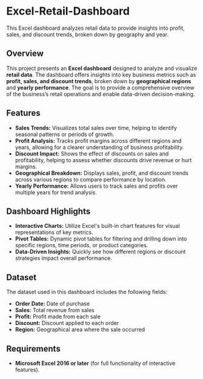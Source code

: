 # Excel-Retail-Dashboard
This Excel dashboard analyzes retail data to provide insights into profit, sales, and discount trends, broken down by geography and year.

## Overview
This project presents an **Excel dashboard** designed to analyze and visualize **retail data**. The dashboard offers insights into key business metrics such as **profit, sales, and discount trends**, broken down by **geographical regions** and **yearly performance**. The goal is to provide a comprehensive overview of the business’s retail operations and enable data-driven decision-making.

## Features
- **Sales Trends:** Visualizes total sales over time, helping to identify seasonal patterns or periods of growth.
- **Profit Analysis:** Tracks profit margins across different regions and years, allowing for a clearer understanding of business profitability.
- **Discount Impact:** Shows the effect of discounts on sales and profitability, helping to assess whether discounts drive revenue or hurt margins.
- **Geographical Breakdown:** Displays sales, profit, and discount trends across various regions to compare performance by location.
- **Yearly Performance:** Allows users to track sales and profits over multiple years for trend analysis.

## Dashboard Highlights
- **Interactive Charts:** Utilize Excel's built-in chart features for visual representations of key metrics.
- **Pivot Tables:** Dynamic pivot tables for filtering and drilling down into specific regions, time periods, or product categories.
- **Data-Driven Insights:** Quickly see how different regions or discount strategies impact overall performance.

## Dataset
The dataset used in this dashboard includes the following fields:
- **Order Date:** Date of purchase
- **Sales:** Total revenue from sales
- **Profit:** Profit made from each sale
- **Discount:** Discount applied to each order
- **Region:** Geographical area where the sale occurred

## Requirements
- **Microsoft Excel 2016 or later** (for full functionality of interactive features).

